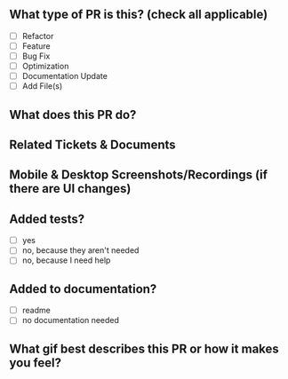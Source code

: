 ## What type of PR is this? (check all applicable)

- [ ] Refactor
- [ ] Feature
- [ ] Bug Fix
- [ ] Optimization
- [ ] Documentation Update
- [ ] Add File(s)

## What does this PR do?

## Related Tickets & Documents

## Mobile & Desktop Screenshots/Recordings (if there are UI changes)

## Added tests?

- [ ] yes
- [ ] no, because they aren't needed
- [ ] no, because I need help

## Added to documentation?

- [ ] readme
- [ ] no documentation needed

## What gif best describes this PR or how it makes you feel?